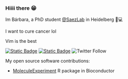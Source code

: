 ### Hiiii there 😁

Im Bárbara, a PhD student [@SaezLab](https://github.com/saezlab) in Heidelberg 🧬💻

I want to cure cancer lol

Vim is the best

<!-- badges start -->
[![Static Badge](https://img.shields.io/badge/linkedin-%2300008B)](https://www.linkedin.com/in/barbarazpc/)
[![Static Badge](https://img.shields.io/badge/Mastodon-8A2BE2)](https://fosstodon.org/@zpcbarbara)
![Twitter Follow](https://img.shields.io/twitter/follow/zpcbarbara)
<!-- bades end -->

My open source software contributions:
- [MoleculeExperiment](https://bioconductor.org/packages/release/bioc/html/MoleculeExperiment.html) R package in Bioconductor

<!--
**barbarazpc/barbarazpc** is a ✨ _special_ ✨ repository because its `README.md` (this file) appears on your GitHub profile.

Here are some ideas to get you started:

- 🔭 I’m currently working on ...
- 🌱 I’m currently learning ...
- 👯 I’m looking to collaborate on ...
- 🤔 I’m looking for help with ...
- 💬 Ask me about ...
- 📫 How to reach me: ...
- 😄 Pronouns: ...
- ⚡ Fun fact: ...
-->
